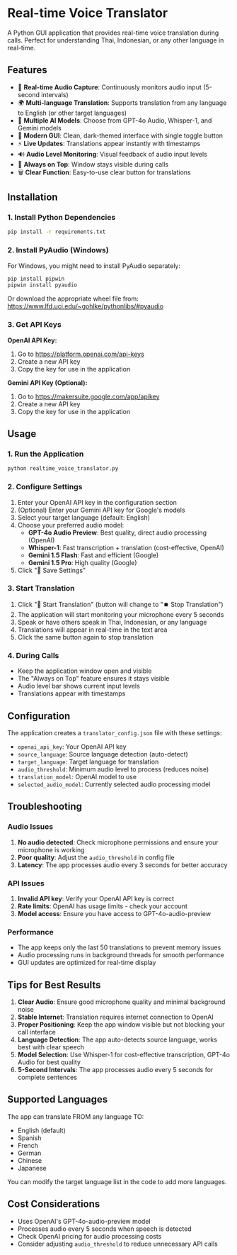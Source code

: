 # Real-time Voice Translator

A Python GUI application that provides real-time voice translation during calls. Perfect for understanding Thai, Indonesian, or any other language in real-time.

## Features

- 🎤 **Real-time Audio Capture**: Continuously monitors audio input (5-second intervals)
- 🌍 **Multi-language Translation**: Supports translation from any language to English (or other target languages)
- 🤖 **Multiple AI Models**: Choose from GPT-4o Audio, Whisper-1, and Gemini models
- 📱 **Modern GUI**: Clean, dark-themed interface with single toggle button
- ⚡ **Live Updates**: Translations appear instantly with timestamps
- 🔊 **Audio Level Monitoring**: Visual feedback of audio input levels
- 📌 **Always on Top**: Window stays visible during calls
- 🗑️ **Clear Function**: Easy-to-use clear button for translations

## Installation

### 1. Install Python Dependencies

```bash
pip install -r requirements.txt
```

### 2. Install PyAudio (Windows)

For Windows, you might need to install PyAudio separately:

```bash
pip install pipwin
pipwin install pyaudio
```

Or download the appropriate wheel file from: https://www.lfd.uci.edu/~gohlke/pythonlibs/#pyaudio

### 3. Get API Keys

**OpenAI API Key:**
1. Go to https://platform.openai.com/api-keys
2. Create a new API key
3. Copy the key for use in the application

**Gemini API Key (Optional):**
1. Go to https://makersuite.google.com/app/apikey
2. Create a new API key
3. Copy the key for use in the application

## Usage

### 1. Run the Application

```bash
python realtime_voice_translator.py
```

### 2. Configure Settings

1. Enter your OpenAI API key in the configuration section
2. (Optional) Enter your Gemini API key for Google's models
3. Select your target language (default: English)
4. Choose your preferred audio model:
   - **GPT-4o Audio Preview**: Best quality, direct audio processing (OpenAI)
   - **Whisper-1**: Fast transcription + translation (cost-effective, OpenAI)
   - **Gemini 1.5 Flash**: Fast and efficient (Google)
   - **Gemini 1.5 Pro**: High quality (Google)
5. Click "💾 Save Settings"

### 3. Start Translation

1. Click "🎤 Start Translation" (button will change to "⏹️ Stop Translation")
2. The application will start monitoring your microphone every 5 seconds
3. Speak or have others speak in Thai, Indonesian, or any language
4. Translations will appear in real-time in the text area
5. Click the same button again to stop translation

### 4. During Calls

- Keep the application window open and visible
- The "Always on Top" feature ensures it stays visible
- Audio level bar shows current input levels
- Translations appear with timestamps

## Configuration

The application creates a `translator_config.json` file with these settings:

- `openai_api_key`: Your OpenAI API key
- `source_language`: Source language detection (auto-detect)
- `target_language`: Target language for translation
- `audio_threshold`: Minimum audio level to process (reduces noise)
- `translation_model`: OpenAI model to use
- `selected_audio_model`: Currently selected audio processing model

## Troubleshooting

### Audio Issues

1. **No audio detected**: Check microphone permissions and ensure your microphone is working
2. **Poor quality**: Adjust the `audio_threshold` in config file
3. **Latency**: The app processes audio every 3 seconds for better accuracy

### API Issues

1. **Invalid API key**: Verify your OpenAI API key is correct
2. **Rate limits**: OpenAI has usage limits - check your account
3. **Model access**: Ensure you have access to GPT-4o-audio-preview

### Performance

- The app keeps only the last 50 translations to prevent memory issues
- Audio processing runs in background threads for smooth performance
- GUI updates are optimized for real-time display

## Tips for Best Results

1. **Clear Audio**: Ensure good microphone quality and minimal background noise
2. **Stable Internet**: Translation requires internet connection to OpenAI
3. **Proper Positioning**: Keep the app window visible but not blocking your call interface
4. **Language Detection**: The app auto-detects source language, works best with clear speech
5. **Model Selection**: Use Whisper-1 for cost-effective transcription, GPT-4o Audio for best quality
6. **5-Second Intervals**: The app processes audio every 5 seconds for complete sentences

## Supported Languages

The app can translate FROM any language TO:
- English (default)
- Spanish
- French
- German
- Chinese
- Japanese

You can modify the target language list in the code to add more languages.

## Cost Considerations

- Uses OpenAI's GPT-4o-audio-preview model
- Processes audio every 5 seconds when speech is detected
- Check OpenAI pricing for audio processing costs
- Consider adjusting `audio_threshold` to reduce unnecessary API calls